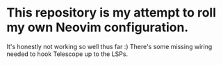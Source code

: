# This repository is my attempt to roll my own Neovim configuration.

It's honestly not working so well thus far :) There's some missing wiring
needed to hook Telescope up to the LSPs.

